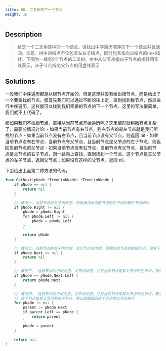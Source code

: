 ```yaml
---
title: 08. 二叉树的下一个节点
weight: 10
---
```

## Description
> 给定一个二叉树其中的一个结点，请找出中序遍历顺序的下一个结点并且返回。注意，树中的结点不仅包含左右子结点，同时包含指向父结点的next指针。下图为一棵有9个节点的二叉树。树中从父节点指向子节点的指针用实线表示，从子节点指向父节点的用虚线表示


## Solutions

一般我们中序遍历都是从根节点开始的，但是这里并没有给出根节点，而是给出了一个要查找的节点。那首先我们可以通过不断的往上走，直到找到根节点，然后进行中序遍历，这样就可以找到我们需要的节点的下一个节点。这里的写法很简单，我们就不上代码了。

那如果我们不找根节点，直接从当前节点开始遍历呢？这里情形就稍微有点复杂了，需要分情况讨论:
 	- 如果当前节点有右节点，则右节点的最左节点就是我们所找的节点
 	- 如果当前节点没有右节点，且当前节点没有父节点，则返回 nil
 	- 如果当前节点没有右节点，当前节点有父节点，且当前节点是父节点的左子节点，则返回当前节点的父节点
 	- 如果当前节点没有右节点，当前节点有父节点，且当前节点是父节点的右子节点，则一路向上查找，直到找到一个节点，这个节点是其父节点的左子节点，返回父节点；如果没有这样的父节点，返回 nil。

下面给出上面第二种方法的代码。
```go
func GetNext(pNode *TreeLinkNode) *TreeLinkNode {
	if pNode == nil {
		return nil
	}

	// 情况一，当前节点的右子树非空，则直接找出当前节点的右子树的最左节点即可
	if pNode.Right != nil {
		pNode = pNode.Right
		for pNode.Left != nil {
			pNode = pNode.Left
		}

		return pNode
	}

	// 情况二，当前节点的右子树为空，且父节点也为空，说明当前节点就是根节点，没有下一个节点，返回 nil 即可。
	if pNode.Next == nil {
		return nil
	}

	// 情况三， 当前节点右子树为空，父节点非空，并且当前节点是其父节点的左节点，那么直接返回其父节点
	if pNode == pNode.Next.Left {
		return pNode.Next
	}

	// 情况四， 当前节点右子树为空，父节点非空，并且当前节点是其父节点的右节点，那么不断向上查找，直到找到一个节点，
	// 这个节点是其父节点的左子节点，那么直接返回这个节点的父节点即可
	for pNode != nil {
		parent := pNode.Next
		if parent.Left == pNode {
			return parent
		}
		pNode = parent
	}

	return nil
}
```

